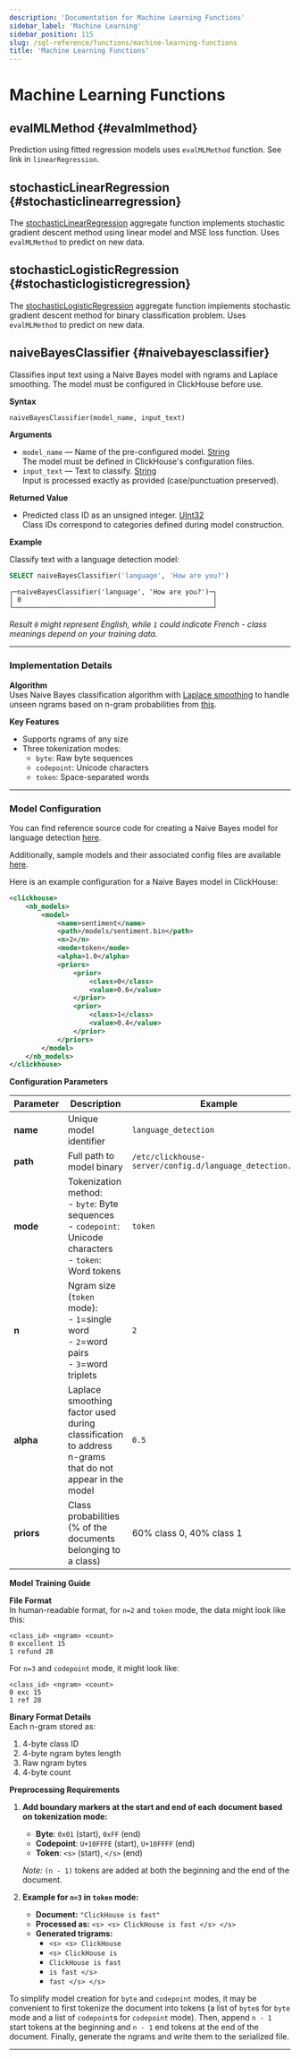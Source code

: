 ```yaml
---
description: 'Documentation for Machine Learning Functions'
sidebar_label: 'Machine Learning'
sidebar_position: 115
slug: /sql-reference/functions/machine-learning-functions
title: 'Machine Learning Functions'
---
```


# Machine Learning Functions

## evalMLMethod {#evalmlmethod}

Prediction using fitted regression models uses `evalMLMethod` function. See link in `linearRegression`.

## stochasticLinearRegression {#stochasticlinearregression}

The [stochasticLinearRegression](/sql-reference/aggregate-functions/reference/stochasticlinearregression) aggregate function implements stochastic gradient descent method using linear model and MSE loss function. Uses `evalMLMethod` to predict on new data.

## stochasticLogisticRegression {#stochasticlogisticregression}

The [stochasticLogisticRegression](/sql-reference/aggregate-functions/reference/stochasticlogisticregression) aggregate function implements stochastic gradient descent method for binary classification problem. Uses `evalMLMethod` to predict on new data.

## naiveBayesClassifier {#naivebayesclassifier}

Classifies input text using a Naive Bayes model with ngrams and Laplace smoothing. The model must be configured in ClickHouse before use.

**Syntax**

```sql
naiveBayesClassifier(model_name, input_text)
```

**Arguments**

- `model_name` — Name of the pre-configured model. [String](../data-types/string.md)  
  The model must be defined in ClickHouse's configuration files.
- `input_text` — Text to classify. [String](../data-types/string.md)  
  Input is processed exactly as provided (case/punctuation preserved).

**Returned Value**
- Predicted class ID as an unsigned integer. [UInt32](../data-types/int-uint.md)  
  Class IDs correspond to categories defined during model construction.

**Example**

Classify text with a language detection model:
```sql
SELECT naiveBayesClassifier('language', 'How are you?')
```
```response
┌─naiveBayesClassifier('language', 'How are you?')─┐
│ 0                                                │
└──────────────────────────────────────────────────┘
```
*Result `0` might represent English, while `1` could indicate French - class meanings depend on your training data.*

---

### Implementation Details

**Algorithm**  
Uses Naive Bayes classification algorithm with [Laplace smoothing](https://en.wikipedia.org/wiki/Additive_smoothing) to handle unseen ngrams based on n-gram probabilities from [this](https://web.stanford.edu/~jurafsky/slp3/4.pdf).

**Key Features**
- Supports ngrams of any size
- Three tokenization modes:
  - `byte`: Raw byte sequences
  - `codepoint`: Unicode characters
  - `token`: Space-separated words

---

### Model Configuration

You can find reference source code for creating a Naive Bayes model for language detection [here](https://github.com/nihalzp/ClickHouse-NaiveBayesClassifier-Models).

Additionally, sample models and their associated config files are available [here](https://github.com/nihalzp/ClickHouse-NaiveBayesClassifier-Models/tree/main/models).

Here is an example configuration for a Naive Bayes model in ClickHouse:

```xml
<clickhouse>
    <nb_models>
        <model>
            <name>sentiment</name>
            <path>/models/sentiment.bin</path>
            <n>2</n>
            <mode>token</mode>
            <alpha>1.0</alpha>
            <priors>
                <prior>
                    <class>0</class>
                    <value>0.6</value>
                </prior>
                <prior>
                    <class>1</class>
                    <value>0.4</value>
                </prior>
            </priors>
        </model>
    </nb_models>
</clickhouse>
```

**Configuration Parameters**

| Parameter  | Description                                                                                                     | Example                                                  | Default            |
| ---------- | --------------------------------------------------------------------------------------------------------------- | -------------------------------------------------------- | ------------------ |
| **name**   | Unique model identifier                                                                                         | `language_detection`                                     | *Required*         |
| **path**   | Full path to model binary                                                                                       | `/etc/clickhouse-server/config.d/language_detection.bin` | *Required*         |
| **mode**   | Tokenization method:<br>- `byte`: Byte sequences<br>- `codepoint`: Unicode characters<br>- `token`: Word tokens | `token`                                                  | *Required*         |
| **n**      | Ngram size (`token` mode):<br>- `1`=single word<br>- `2`=word pairs<br>- `3`=word triplets                     | `2`                                                      | *Required*         |
| **alpha**  | Laplace smoothing factor used during classification to address n-grams that do not appear in the model          | `0.5`                                                    | `1.0`              |
| **priors** | Class probabilities (% of the documents belonging to a class)                                                                             | 60% class 0, 40% class 1                                 | Equal distribution |

**Model Training Guide**

**File Format**  
In human-readable format, for `n=2` and `token` mode, the data might look like this:
```text
<class_id> <ngram> <count>
0 excellent 15
1 refund 28
```

For `n=3` and `codepoint` mode, it might look like:
```text
<class_id> <ngram> <count>
0 exc 15
1 ref 28
```

**Binary Format Details**  
Each n-gram stored as:
1. 4-byte class ID
2. 4-byte ngram bytes length
3. Raw ngram bytes
4. 4-byte count

**Preprocessing Requirements**

1. **Add boundary markers at the start and end of each document based on tokenization mode:**
   - **Byte**: `0x01` (start), `0xFF` (end)
   - **Codepoint**: `U+10FFFE` (start), `U+10FFFF` (end)
   - **Token**: `<s>` (start), `</s>` (end)

   *Note:* `(n - 1)` tokens are added at both the beginning and the end of the document.

2. **Example for `n=3` in `token` mode:**

   - **Document:** `"ClickHouse is fast"`
   - **Processed as:** `<s> <s> ClickHouse is fast </s> </s>`
   - **Generated trigrams:**
     - `<s> <s> ClickHouse`
     - `<s> ClickHouse is`
     - `ClickHouse is fast`
     - `is fast </s>`
     - `fast </s> </s>`


To simplify model creation for `byte` and `codepoint` modes, it may be convenient to first tokenize the document into tokens (a list of `byte`s for `byte` mode and a list of `codepoint`s for `codepoint` mode). Then, append `n - 1` start tokens at the beginning and `n - 1` end tokens at the end of the document. Finally, generate the ngrams and write them to the serialized file.

---
